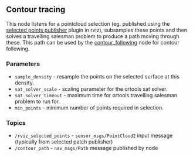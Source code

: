 ## Contour tracing

This node listens for a pointcloud selection (eg. published using the [selected points publisher](https://github.com/ipab-rad/saifer-surgery/tree/master/src/saif_ui/publish_selected_patch) plugin in rviz), subsamples these points and then solves a travelling salesman problem to produce a path moving through these. This path can be used by the [contour_following](https://github.com/ipab-rad/saifer-surgery/tree/master/src/saif_control/contour_following) node for contour following.

### Parameters

* `sample_density` - resample the points on the selected surface at this density.
* `sat_solver_scale` - scaling parameter for the ortools sat solver.
* `sat_solver_timeout` - maximum time for ortools travelling salesman problem to run for.
* `min_points` - minimum number of points required in selection.

### Topics

* `/rviz_selected_points` - `sensor_msgs/PointCloud2` input message (typically from selected patch publisher)
* `/contour_path` - `nav_msgs/Path` message published by node
